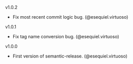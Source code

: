 v1.0.2
 - Fix most recent commit logic bug. (@esequiel.virtuoso)

v1.0.1
 - Fix tag name conversion bug. (@esequiel.virtuoso)

v1.0.0
 - First version of semantic-release. (@esequiel.virtuoso)